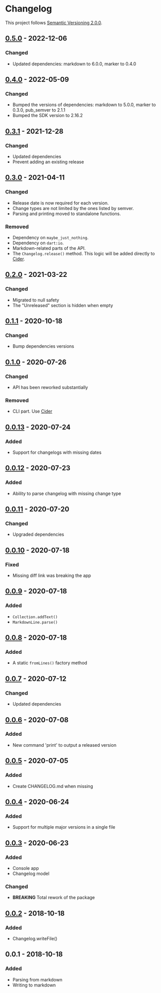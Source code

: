# Changelog
This project follows [Semantic Versioning 2.0.0](https://semver.org/spec/v2.0.0.html).

## [0.5.0] - 2022-12-06
### Changed
- Updated dependencies: markdown to 6.0.0, marker to 0.4.0

## [0.4.0] - 2022-05-09
### Changed
- Bumped the versions of dependencies: markdown to 5.0.0, marker to 0.3.0, pub\_semver to 2.1.1
- Bumped the SDK version to 2.16.2

## [0.3.1] - 2021-12-28
### Changed
- Updated dependencies
- Prevent adding an existing release

## [0.3.0] - 2021-04-11
### Changed
- Release date is now required for each version.
- Change types are not limited by the ones listed by semver.
- Parsing and printing moved to standalone functions.

### Removed
- Dependency on `maybe_just_nothing`.
- Dependency on `dart:io`.
- Markdown-related parts of the API.
- The `Changelog.release()` method. This logic will be added directly to [Cider](https://pub.dev/packages/cider).

## [0.2.0] - 2021-03-22
### Changed
- Migrated to null safety
- The "Unreleased" section is hidden when empty

## [0.1.1] - 2020-10-18
### Changed
- Bump dependencies versions

## [0.1.0] - 2020-07-26
### Changed
- API has been reworked substantially

### Removed
- CLI part. Use [Cider](https://pub.dev/packages/cider)

## [0.0.13] - 2020-07-24
### Added
- Support for changelogs with missing dates

## [0.0.12] - 2020-07-23
### Added
- Ability to parse changelog with missing change type

## [0.0.11] - 2020-07-20
### Changed
- Upgraded dependencies

## [0.0.10] - 2020-07-18
### Fixed
- Missing diff link was breaking the app

## [0.0.9] - 2020-07-18
### Added
- `Collection.addText()`
- `MarkdownLine.parse()`

## [0.0.8] - 2020-07-18
### Added
- A static `fromLines()` factory method

## [0.0.7] - 2020-07-12
### Changed
- Updated dependencies

## [0.0.6] - 2020-07-08
### Added
- New command 'print' to output a released version

## [0.0.5] - 2020-07-05
### Added
- Create CHANGELOG.md when missing

## [0.0.4] - 2020-06-24
### Added
- Support for multiple major versions in a single file

## [0.0.3] - 2020-06-23
### Added
- Console app
- Changelog model

### Changed
- **BREAKING** Total rework of the package

## [0.0.2] - 2018-10-18
### Added
- Changelog.writeFile()

## 0.0.1 - 2018-10-18
### Added
- Parsing from markdown
- Writing to markdown

[0.5.0]: https://github.com/f3ath/change/compare/0.4.0...0.5.0
[0.4.0]: https://github.com/f3ath/change/compare/0.3.1...0.4.0
[0.3.1]: https://github.com/f3ath/change/compare/0.3.0...0.3.1
[0.3.0]: https://github.com/f3ath/change/compare/0.2.0...0.3.0
[0.2.0]: https://github.com/f3ath/change/compare/0.1.1...0.2.0
[0.1.1]: https://github.com/f3ath/change/compare/0.1.0...0.1.1
[0.1.0]: https://github.com/f3ath/change/compare/0.0.13...0.1.0
[0.0.13]: https://github.com/f3ath/change/compare/0.0.12...0.0.13
[0.0.12]: https://github.com/f3ath/change/compare/0.0.11...0.0.12
[0.0.11]: https://github.com/f3ath/change/compare/0.0.10...0.0.11
[0.0.10]: https://github.com/f3ath/change/compare/0.0.9...0.0.10
[0.0.9]: https://github.com/f3ath/change/compare/0.0.8...0.0.9
[0.0.8]: https://github.com/f3ath/change/compare/0.0.7...0.0.8
[0.0.7]: https://github.com/f3ath/change/compare/0.0.6...0.0.7
[0.0.6]: https://github.com/f3ath/change/compare/0.0.5...0.0.6
[0.0.5]: https://github.com/f3ath/change/compare/0.0.4...0.0.5
[0.0.4]: https://github.com/f3ath/change/compare/0.0.3...0.0.4
[0.0.3]: https://github.com/f3ath/change/compare/0.0.2...0.0.3
[0.0.2]: https://github.com/f3ath/change/compare/0.0.1...0.0.2